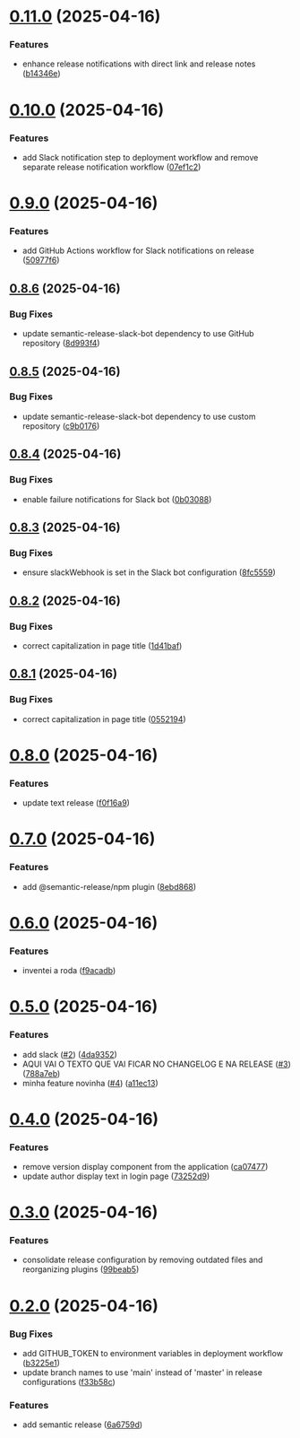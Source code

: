 # [0.11.0](https://github.com/soumarcelino/mimir-ai/compare/v0.10.0...v0.11.0) (2025-04-16)


### Features

* enhance release notifications with direct link and release notes ([b14346e](https://github.com/soumarcelino/mimir-ai/commit/b14346e5ee793470da717e7d05d15e1c5cc7b22a))

# [0.10.0](https://github.com/soumarcelino/mimir-ai/compare/v0.9.0...v0.10.0) (2025-04-16)


### Features

* add Slack notification step to deployment workflow and remove separate release notification workflow ([07ef1c2](https://github.com/soumarcelino/mimir-ai/commit/07ef1c26c10095b76a317e98408ceb86d88a350b))

# [0.9.0](https://github.com/soumarcelino/mimir-ai/compare/v0.8.6...v0.9.0) (2025-04-16)


### Features

* add GitHub Actions workflow for Slack notifications on release ([50977f6](https://github.com/soumarcelino/mimir-ai/commit/50977f63fe2195c8635fba47f70cfef14fa9c735))

## [0.8.6](https://github.com/soumarcelino/mimir-ai/compare/v0.8.5...v0.8.6) (2025-04-16)


### Bug Fixes

* update semantic-release-slack-bot dependency to use GitHub repository ([8d993f4](https://github.com/soumarcelino/mimir-ai/commit/8d993f49915a47221886cfb95fe31872560f9cd7))

## [0.8.5](https://github.com/soumarcelino/mimir-ai/compare/v0.8.4...v0.8.5) (2025-04-16)


### Bug Fixes

* update semantic-release-slack-bot dependency to use custom repository ([c9b0176](https://github.com/soumarcelino/mimir-ai/commit/c9b0176de6a7492824c18d0afcb24faaea60f462))

## [0.8.4](https://github.com/soumarcelino/mimir-ai/compare/v0.8.3...v0.8.4) (2025-04-16)


### Bug Fixes

* enable failure notifications for Slack bot ([0b03088](https://github.com/soumarcelino/mimir-ai/commit/0b030886879d67d22101165dbb002aa58632fbfe))

## [0.8.3](https://github.com/soumarcelino/mimir-ai/compare/v0.8.2...v0.8.3) (2025-04-16)


### Bug Fixes

* ensure slackWebhook is set in the Slack bot configuration ([8fc5559](https://github.com/soumarcelino/mimir-ai/commit/8fc5559fa8a4ec4f7cc5432dc29623ab0c473baa))

## [0.8.2](https://github.com/soumarcelino/mimir-ai/compare/v0.8.1...v0.8.2) (2025-04-16)


### Bug Fixes

* correct capitalization in page title ([1d41baf](https://github.com/soumarcelino/mimir-ai/commit/1d41bafb94cd4d42c80251d85b9615da847b3d7b))

## [0.8.1](https://github.com/soumarcelino/mimir-ai/compare/v0.8.0...v0.8.1) (2025-04-16)


### Bug Fixes

* correct capitalization in page title ([0552194](https://github.com/soumarcelino/mimir-ai/commit/055219430f2c9057088417806c7eabf864abb90e))

# [0.8.0](https://github.com/soumarcelino/mimir-ai/compare/v0.7.0...v0.8.0) (2025-04-16)


### Features

* update text release ([f0f16a9](https://github.com/soumarcelino/mimir-ai/commit/f0f16a9be5a0828966cb370c9bb73d80c7fb87d5))

# [0.7.0](https://github.com/soumarcelino/mimir-ai/compare/v0.6.0...v0.7.0) (2025-04-16)


### Features

* add @semantic-release/npm plugin ([8ebd868](https://github.com/soumarcelino/mimir-ai/commit/8ebd86844c8008fea90359efc3b584adc815ce1c))

# [0.6.0](https://github.com/soumarcelino/mimir-ai/compare/v0.5.0...v0.6.0) (2025-04-16)


### Features

* inventei a roda ([f9acadb](https://github.com/soumarcelino/mimir-ai/commit/f9acadb25d1e445080d94ec1f62969ad3412d318))

# [0.5.0](https://github.com/soumarcelino/mimir-ai/compare/v0.4.0...v0.5.0) (2025-04-16)


### Features

* add slack ([#2](https://github.com/soumarcelino/mimir-ai/issues/2)) ([4da9352](https://github.com/soumarcelino/mimir-ai/commit/4da93522b09184da63b6911ff3ca6b0eaeef8cc5))
* AQUI VAI O TEXTO QUE VAI FICAR NO CHANGELOG E NA RELEASE ([#3](https://github.com/soumarcelino/mimir-ai/issues/3)) ([788a7eb](https://github.com/soumarcelino/mimir-ai/commit/788a7eb229856fb6b815ac23ce286c91080a2b54))
* minha feature novinha ([#4](https://github.com/soumarcelino/mimir-ai/issues/4)) ([a11ec13](https://github.com/soumarcelino/mimir-ai/commit/a11ec136e57650c1ef73875609fa145344081987))

# [0.4.0](https://github.com/soumarcelino/mimir-ai/compare/v0.3.0...v0.4.0) (2025-04-16)


### Features

* remove version display component from the application ([ca07477](https://github.com/soumarcelino/mimir-ai/commit/ca07477a6a1f6a2aae275377ac353cec9da8f67e))
* update author display text in login page ([73252d9](https://github.com/soumarcelino/mimir-ai/commit/73252d95599e146e2192514bc17c00f7c981da62))

# [0.3.0](https://github.com/soumarcelino/mimir-ai/compare/v0.2.0...v0.3.0) (2025-04-16)


### Features

* consolidate release configuration by removing outdated files and reorganizing plugins ([99beab5](https://github.com/soumarcelino/mimir-ai/commit/99beab51f28ff4f26ae8d9e4e77f28b727a44d81))

# [0.2.0](https://github.com/soumarcelino/mimir-ai/compare/v0.1.17...v0.2.0) (2025-04-16)


### Bug Fixes

* add GITHUB_TOKEN to environment variables in deployment workflow ([b3225e1](https://github.com/soumarcelino/mimir-ai/commit/b3225e1136fa75ba299bb18693a677fe3e37703e))
* update branch names to use 'main' instead of 'master' in release configurations ([f33b58c](https://github.com/soumarcelino/mimir-ai/commit/f33b58c8bcbb88834da4cdb9490bdec90bdb05a0))


### Features

* add semantic release ([6a6759d](https://github.com/soumarcelino/mimir-ai/commit/6a6759d7e38938d0de3eda4fa756a8bd2fac9a16))
